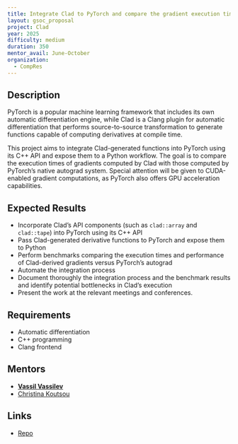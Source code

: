 ```yaml
---
title: Integrate Clad to PyTorch and compare the gradient execution times
layout: gsoc_proposal
project: Clad
year: 2025
difficulty: medium
duration: 350
mentor_avail: June-October
organization:
  - CompRes
---
```


## Description

PyTorch is a popular machine learning framework that includes its own automatic differentiation engine, while Clad is a Clang plugin for automatic differentiation that performs source-to-source transformation to generate functions capable of computing derivatives at compile time.

This project aims to integrate Clad-generated functions into PyTorch using its C++ API and expose them to a Python workflow. The goal is to compare the execution times of gradients computed by Clad with those computed by PyTorch’s native autograd system. Special attention will be given to CUDA-enabled gradient computations, as PyTorch also offers GPU acceleration capabilities.

## Expected Results

* Incorporate Clad’s API components (such as `clad::array` and `clad::tape`) into PyTorch using its C++ API
* Pass Clad-generated derivative functions to PyTorch and expose them to Python
* Perform benchmarks comparing the execution times and performance of Clad-derived gradients versus PyTorch’s autograd
* Automate the integration process
* Document thoroughly the integration process and the benchmark results and identify potential bottlenecks in Clad’s execution
* Present the work at the relevant meetings and conferences.


## Requirements

* Automatic differentiation
* C++ programming
* Clang frontend

## Mentors
* **[Vassil Vassilev](mailto:vvasilev@cern.ch)**
* [Christina Koutsou](mailto:@christinakoutsou22@gmail.com)

## Links
* [Repo](https://github.com/vgvassilev/clad)

